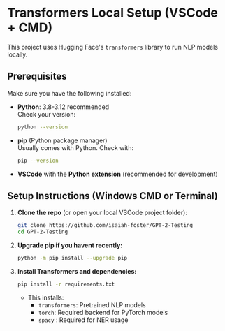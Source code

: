 #  Transformers Local Setup (VSCode + CMD)

This project uses Hugging Face's `transformers` library to run NLP models locally.

##  Prerequisites

Make sure you have the following installed:

- **Python**: 3.8-3.12 recommended  
  Check your version:
  ```bash
  python --version
  ```

- **pip** (Python package manager)  
  Usually comes with Python. Check with:
  ```bash
  pip --version
  ```

- **VSCode** with the **Python extension** (recommended for development)

##  Setup Instructions (Windows CMD or Terminal)

1. **Clone the repo** (or open your local VSCode project folder):
   ```bash
   git clone https://github.com/isaiah-foster/GPT-2-Testing
   cd GPT-2-Testing
   ```


2. **Upgrade pip if you havent recently:**
   ```bash
   python -m pip install --upgrade pip
   ```

3. **Install Transformers and dependencies:**
   ```bash
   pip install -r requirements.txt
   ```

   - This installs:
     - `transformers`: Pretrained NLP models
     - `torch`: Required backend for PyTorch models
     - `spacy` : Required for NER usage
